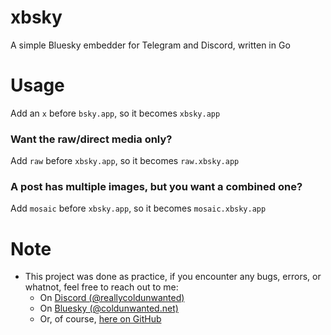 # xbsky
A simple Bluesky embedder for Telegram and Discord, written in Go

# Usage
Add an `x` before `bsky.app`, so it becomes `xbsky.app`

### Want the raw/direct media only?

Add `raw` before `xbsky.app`, so it becomes `raw.xbsky.app`

### A post has multiple images, but you want a combined one?

Add `mosaic` before `xbsky.app`, so it becomes `mosaic.xbsky.app`

# Note
- This project was done as practice, if you encounter any bugs, errors, or whatnot, feel free to reach out to me:
    - On [Discord (@reallycoldunwanted)](https://discord.com/users/928010351583330414)
    - On [Bluesky (@coldunwanted.net)](https://bsky.app/profile/coldunwanted.net)
    - Or, of course, [here on GitHub](https://github.com/colduw/xbsky/issues)